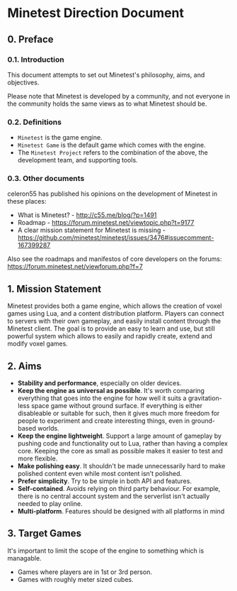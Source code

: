 # Minetest Direction Document



## 0. Preface

### 0.1. Introduction

This document attempts to set out Minetest's philosophy, aims, and objectives.

Please note that Minetest is developed by a community, and not everyone in the community
holds the same views as to what Minetest should be.

### 0.2. Definitions

* `Minetest` is the game engine.
* `Minetest Game` is the default game which comes with the engine.
* The `Minetest Project` refers to the combination of the above, the development team, and supporting tools.

### 0.3. Other documents

celeron55 has published his opinions on the development of Minetest in these places:

* What is Minetest? - http://c55.me/blog/?p=1491
* Roadmap - https://forum.minetest.net/viewtopic.php?t=9177
* A clear mission statement for Minetest is missing - https://github.com/minetest/minetest/issues/3476#issuecomment-167399287

Also see the roadmaps and manifestos of core developers on the forums: https://forum.minetest.net/viewforum.php?f=7


## 1. Mission Statement

Minetest provides both a game engine, which allows the creation of voxel games using Lua, and
a content distribution platform. Players can connect to servers with their own gameplay, and
easily install content through the Minetest client. The goal is to provide an easy to learn and use,
but still powerful system which allows to easily and rapidly create, extend and modify voxel games.

## 2. Aims

* **Stability and performance**, especially on older devices.
* **Keep the engine as universal as possible**. It's worth comparing everything that goes
  into the engine for how well it suits a gravitation-less space game without ground surface.
  If everything is either disableable or suitable for such, then it gives much more freedom
  for people to experiment and create interesting things, even in ground-based worlds.
* **Keep the engine lightweight**. Support a large amount of gameplay by pushing code and functionality out to Lua,
  rather than having a complex core. Keeping the core as small as possible makes it
  easier to test and more flexible.
* **Make polishing easy**. It shouldn't be made unnecessarily hard to make polished content
  even while most content isn’t polished.
* **Prefer simplicity**. Try to be simple in both API and features.
* **Self-contained**. Avoids relying on third party behaviour. For example, there is no
  central account system and the serverlist isn't actually needed to play online.
* **Multi-platform**. Features should be designed with all platforms in mind

## 3. Target Games

It's important to limit the scope of the engine to something which is managable.

* Games where players are in 1st or 3rd person.
* Games with roughly meter sized cubes.
